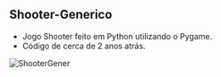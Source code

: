 ## Shooter-Generico
- Jogo Shooter feito em Python utilizando o Pygame.
- Código de cerca de 2 anos atrás.

<div style="display: inline_block">
  <img align="center" alt="ShooterGener" src="https://media.discordapp.net/attachments/1006720932477403200/1009715113252634704/Shooter.gif?width=600&height=600" >
</div>
